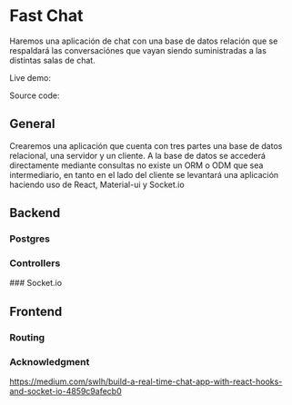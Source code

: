 # Fast Chat



Haremos una aplicación de chat con una base de datos relación que se respaldará las conversaciónes que vayan siendo suministradas a las distintas salas de chat.

Live demo:

Source code:

##  General

Crearemos una aplicación que cuenta con tres partes una base de datos relacional, una servidor y un cliente. A la base de datos se accederá directamente mediante consultas no existe un ORM o ODM que sea intermediario, en tanto en el lado del cliente se levantará una aplicación haciendo uso de React, Material-ui y Socket.io


## Backend 

### Postgres

### Controllers

### Socket.io
## Frontend

### 
### Routing


### Acknowledgment

https://medium.com/swlh/build-a-real-time-chat-app-with-react-hooks-and-socket-io-4859c9afecb0